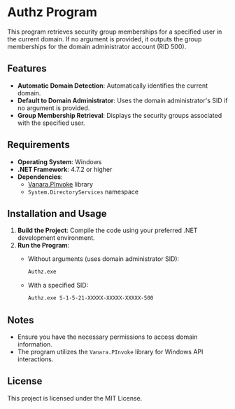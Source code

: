 # Authz Program

This program retrieves security group memberships for a specified user in the current domain. If no argument is provided, it outputs the group memberships for the domain administrator account (RID 500).

## Features

- **Automatic Domain Detection**: Automatically identifies the current domain.
- **Default to Domain Administrator**: Uses the domain administrator's SID if no argument is provided.
- **Group Membership Retrieval**: Displays the security groups associated with the specified user.

## Requirements

- **Operating System**: Windows
- **.NET Framework**: 4.7.2 or higher
- **Dependencies**:
  - [Vanara.PInvoke](https://github.com/dahall/Vanara) library
  - `System.DirectoryServices` namespace

## Installation and Usage

1. **Build the Project**: Compile the code using your preferred .NET development environment.
2. **Run the Program**:
   - Without arguments (uses domain administrator SID):

     ```bash
     Authz.exe
     ```

   - With a specified SID:

     ```bash
     Authz.exe S-1-5-21-XXXXX-XXXXX-XXXXX-500
     ```

## Notes

- Ensure you have the necessary permissions to access domain information.
- The program utilizes the `Vanara.PInvoke` library for Windows API interactions.

## License

This project is licensed under the MIT License.
